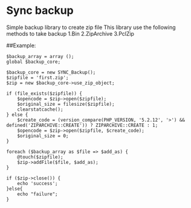 # Sync backup
Simple backup library to create zip file 
This library use the following methods to take backup
1.Bin 
2.ZipArchive
3.PclZip

##Example:
```include('backup.php');
$backup_array = array ();
global $backup_core;

$backup_core = new SYNC_Backup();
$zipfile = 'first.zip';
$zip = new $backup_core->use_zip_object;

if (file_exists($zipfile)) {
	$opencode = $zip->open($zipfile);
	$original_size = filesize($zipfile);
	clearstatcache();
} else {
	$create_code = (version_compare(PHP_VERSION, '5.2.12', '>') && defined('ZIPARCHIVE::CREATE')) ? ZIPARCHIVE::CREATE : 1;
	$opencode = $zip->open($zipfile, $create_code);
	$original_size = 0;
}

foreach ($backup_array as $file => $add_as) {
	@touch($zipfile);
	$zip->addFile($file, $add_as);
}

if ($zip->close()) {
	echo 'success';
}else{
	echo "failure";
}
```